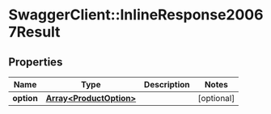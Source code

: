 # SwaggerClient::InlineResponse20067Result

## Properties
Name | Type | Description | Notes
------------ | ------------- | ------------- | -------------
**option** | [**Array&lt;ProductOption&gt;**](ProductOption.md) |  | [optional] 


